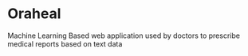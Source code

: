 # Oraheal
Machine Learning Based web application used by doctors to prescribe medical reports based on text data 
